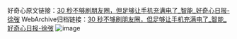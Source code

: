 好奇心原文链接：[30 秒不够刷朋友圈，但足够让手机充满电了_智能_好奇心日报-徐弢](https://www.qdaily.com/articles/3880.html)
WebArchive归档链接：[30 秒不够刷朋友圈，但足够让手机充满电了_智能_好奇心日报-徐弢](http://web.archive.org/web/20190623153208/https://www.qdaily.com/articles/3880.html)
![image](http://ww3.sinaimg.cn/large/007d5XDply1g3vdihznbgj30u02wt4qp)